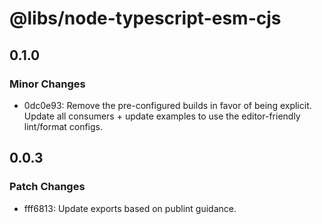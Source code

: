 # @libs/node-typescript-esm-cjs

## 0.1.0

### Minor Changes

- 0dc0e93: Remove the pre-configured builds in favor of being explicit. Update all consumers + update examples to use the editor-friendly lint/format configs.

## 0.0.3

### Patch Changes

- fff6813: Update exports based on publint guidance.

